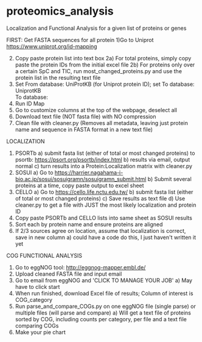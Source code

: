 # proteomics_analysis
Localization and Functional Analysis for a given list of proteins or genes

FIRST: Get FASTA sequences for all protein
1)Go to Uniprot							
		 https://www.uniprot.org/id-mapping	
   
2) Copy paste protein list into text box
  2a) For total proteins, simply copy paste the protein IDs from the initial excel file
  2b) For proteins only over a certain SpC and TIC, run most_changed_proteins.py and use the protein list in the resulting text file							
3) Set From database: UniProtKB (for Uniprot protein ID); set To database: UniprotKB	
	To database: 	
4) Run ID Map
5) Go to customize columns at the top of the webpage, deselect all
6) Download text file (NOT fasta file) with NO compression
7) Clean file with cleaner.py (Removes all metadata, leaving just protein name and sequence in FASTA format in a new text file)

LOCALIZATION
1) PSORTb
   a) submit fasta list (either of total or most changed proteins) to psortb: https://psort.org/psortb/index.html
   b) results via email, output normal
  c) turn results into a Protein:Localization matrix with cleaner.py
2) SOSUI
   a) Go to https://harrier.nagahama-i-bio.ac.jp/sosui/sosuigramn/sosuigramn_submit.html
   b) Submit several proteins at a time, copy paste output to excel sheet
3) CELLO
   a) Go to https://cello.life.nctu.edu.tw/
   b) submit fasta list (either of total or most changed proteins)
   c) Save results as text file
   d) Use cleaner.py to get  a file with JUST the most likely localization and protein ID 
4) Copy paste PSORTb and CELLO lists into same sheet as SOSUI results
5) Sort each by protein name and ensure proteins are aligned
6) If 2/3 sources agree on location, assume that localization is correct, save in new column
   a) could have a code do this, I just haven't written it yet

COG FUNCTIONAL ANALYSIS
1) Go to eggNOG tool: http://eggnog-mapper.embl.de/
2) Upload cleaned FASTA file and input email
3) Go to email from eggNOG and 'CLICK TO MANAGE YOUR JOB'
   a) May have to click start
4) When run finished, download Excel file of results; Column of interest is COG_category
5) Run parse_and_compare_COGs.py on one eggNOG file (single parse) or multiple files (will parse and compare)
   a) Will get a text file of proteins sorted by COG, including counts per category, per file and a text file comparing COGs
6) Make your  pie chart	
